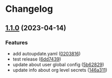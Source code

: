 # Changelog

## [1.1.0](https://github.com/psioz-org/go-test-integration/compare/v1.0.0...v1.1.0) (2023-04-14)


### Features

* add autoupdate.yaml ([0203816](https://github.com/psioz-org/go-test-integration/commit/02038167d46e038043b633163dee11cd8b3fbd40))
* test release ([6dd7439](https://github.com/psioz-org/go-test-integration/commit/6dd7439e75dae5a5143ebc9b691b1140d8918bc5))
* update about user global config ([5b62829](https://github.com/psioz-org/go-test-integration/commit/5b628294f026546bb1188c994e0c78e0aa96841b))
* update info about org level secrets ([146a311](https://github.com/psioz-org/go-test-integration/commit/146a311556b364dd9758c8b51616d04b4943fcb6))
